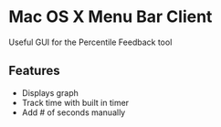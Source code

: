 # Mac OS X Menu Bar Client

Useful GUI for the Percentile Feedback tool

## Features

- Displays graph
- Track time with built in timer
- Add # of seconds manually
